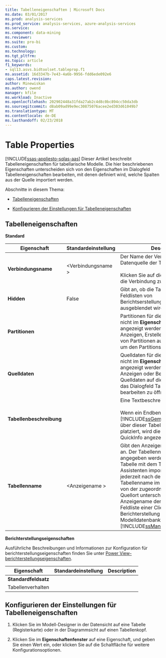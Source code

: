 ```yaml
---
title: Tabelleneigenschaften | Microsoft Docs
ms.date: 03/01/2017
ms.prod: analysis-services
ms.prod_service: analysis-services, azure-analysis-services
ms.service: 
ms.component: data-mining
ms.reviewer: 
ms.suite: pro-bi
ms.custom: 
ms.technology: 
ms.tgt_pltfrm: 
ms.topic: article
f1_keywords:
- sql13.asvs.bidtoolset.tableprop.f1
ms.assetid: 16d3347b-7e43-4a6b-9956-fdd6ede092e6
caps.latest.revision: 
author: Minewiskan
ms.author: owend
manager: kfile
ms.workload: Inactive
ms.openlocfilehash: 202902448a31fda27ab2c4d8c0bc894cc50da3db
ms.sourcegitcommit: d8ab09ad99e9ec30875076acee2ed303d61049b7
ms.translationtype: MT
ms.contentlocale: de-DE
ms.lasthandoff: 02/23/2018
---
```

# <a name="table-properties"></a>Table Properties 
[!INCLUDE[ssas-appliesto-sqlas-aas](../../includes/ssas-appliesto-sqlas-aas.md)]
Dieser Artikel beschreibt Tabelleneigenschaften für tabellarische Modelle. Die hier beschriebenen Eigenschaften unterscheiden sich von den Eigenschaften im Dialogfeld Tabelleneigenschaften bearbeiten, mit denen definiert wird, welche Spalten aus der Quelle importiert werden.  
  
 Abschnitte in diesem Thema:  
  
-   [Tabelleneigenschaften](#bkmk_properties)  
  
-   [Konfigurieren der Einstellungen für Tabelleneigenschaften](#bkmk_config_prop)  
  
##  <a name="bkmk_properties"></a> Tabelleneigenschaften  
 **Standard**  
  
|Eigenschaft|Standardeinstellung|Description|  
|--------------|---------------------|-----------------|  
|**Verbindungsname**|\<Verbindungsname >|Der Name der Verbindung mit der Datenquelle der Tabelle.<br /><br /> Klicken Sie auf die Schaltfläche, um die Verbindung zu bearbeiten.|  
|**Hidden**|False|Gibt an, ob die Tabelle in den Feldlisten von Berichtserstellungsclients ausgeblendet wird.|  
|**Partitionen**||Partitionen für die Tabelle können nicht im **Eigenschaftenfenster** angezeigt werden. Klicken Sie zum Anzeigen, Erstellen oder Bearbeiten von Partitionen auf die Schaltfläche, um den Partitions-Manager zu öffnen.|  
|**Quelldaten**||Quelldaten für die Tabelle können nicht im **Eigenschaftenfenster** angezeigt werden. Klicken Sie zum Anzeigen oder Bearbeiten der Quelldaten auf die Schaltfläche, um das Dialogfeld Tabelleneigenschaften bearbeiten zu öffnen.|  
|**Tabellenbeschreibung**||Eine Textbeschreibung für die Tabelle.<br /><br /> Wenn ein Endbenutzer in [!INCLUDE[ssGeminiClient](../../includes/ssgeminiclient-md.md)]den Cursor über dieser Tabelle in der Feldliste platziert, wird die Beschreibung als QuickInfo angezeigt.|  
|**Tabellenname**|\<Anzeigename >|Gibt den Anzeigenamen der Tabelle an. Der Tabellenname kann angegeben werden, wenn eine Tabelle mit dem Tabellenimport-Assistenten importiert wird, oder jederzeit nach dem Import. Der Tabellenname im Modell kann sich von der zugeordneten Tabelle am Quellort unterscheiden. Der Anzeigename der Tabelle wird in der Feldliste einer Clientanwendung zur Berichterstellung sowie in der Modelldatenbank in [!INCLUDE[ssManStudioFull](../../includes/ssmanstudiofull-md.md)]angezeigt.|  
  
 **Berichterstellungseigenschaften**  
  
 Ausführliche Beschreibungen und Informationen zur Konfiguration für berichterstellungseigenschaften finden Sie unter [Power View-berichterstellungseigenschaften](../../analysis-services/tabular-models/power-view-reporting-properties-ssas-tabular.md).  
  
|Eigenschaft|Standardeinstellung|Description|  
|--------------|---------------------|-----------------|  
|**Standardfeldsatz**|||  
|Tabellenverhalten|||  
  
##  <a name="bkmk_config_prop"></a> Konfigurieren der Einstellungen für Tabelleneigenschaften  
  
1.  Klicken Sie im Modell-Designer in der Datensicht auf eine Tabelle (Registerkarte) oder in der Diagrammsicht auf einen Tabellenkopf.  
  
2.  Klicken Sie im **Eigenschaftenfenster** auf eine Eigenschaft, und geben Sie einen Wert ein, oder klicken Sie auf die Schaltfläche für weitere Konfigurationsoptionen.  
  
  
